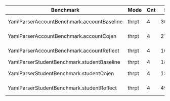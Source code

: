| Benchmark                                  | Mode  | Cnt | Score   | Error     | Units  |
|--------------------------------------------|-------|-----|---------|-----------|--------|
| YamlParserAccountBenchmark.accountBaseline | thrpt | 4   | 307,610 | ± 111,679 | ops/ms |
| YamlParserAccountBenchmark.accountCojen    | thrpt | 4   | 274,435 | ± 179,449 | ops/ms |
| YamlParserAccountBenchmark.accountReflect  | thrpt | 4   | 106,271 | ± 28,331  | ops/ms |
| YamlParserStudentBenchmark.studentBaseline | thrpt | 4   | 187,275 | ± 4,048   | ops/ms |
| YamlParserStudentBenchmark.studentCojen    | thrpt | 4   | 152,349 | ± 45,983  | ops/ms |
| YamlParserStudentBenchmark.studentReflect  | thrpt | 4   | 49,624  | ± 28,669  | ops/ms |
